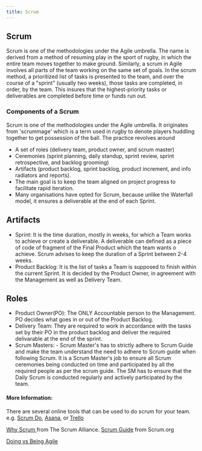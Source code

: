 ```yaml
---
title: Scrum
---
```

## Scrum

Scrum is one of the methodologies under the Agile umbrella. The name is derived from a method of resuming play in the sport of rugby, in which the entire team moves together to make ground. Similarly, a scrum in Agile involves all parts of the team working on the same set of goals. In the scrum method, a prioritized list of tasks is presented to the team, and over the course of a "sprint" (usually two weeks), those tasks are completed, in order, by the team. This insures that the highest-priority tasks or deliverables are completed before time or funds run out. 

### Components of a Scrum

Scrum is one of the methodologies under the Agile umbrella. It originates from 'scrummage' which is a term used in rugby to denote players huddling together to get possession of the ball.
The practice revolves around 

- A set of roles (delivery team, product owner, and scrum master)
- Ceremonies (sprint planning, daily standup, sprint review, sprint retrospective, and backlog grooming)
- Artifacts (product backlog, sprint backlog, product increment, and info radiators and reports).
- The main goal is to keep the team aligned on project progress to facilitate rapid iteration.
- Many organisations have opted for Scrum, because unlike the Waterfall model, it ensures a deliverable at the end of each Sprint.

## Artifacts
- Sprint: It is the time duration, mostly in weeks, for which a Team works to achieve or create a deliverable. A deliverable can defined as a piece of code of fragment of the Final Product which the team wants o achieve. Scrum advises to keep the duration of a Sprint between 2-4 weeks.
- Product Backlog: It is the list of tasks a Team is supposed to finish within the current Sprint. It is decided by the Product Owner, in agreement with the Management as well as Delivery Team.

## Roles
- Product Owner(PO): The ONLY Accountable person to the Management. PO decides what goes in or out of the Product Backlog.
- Delivery Team: They are required to work in accordance with the tasks set by their PO in the product backlog and deliver the required delivarable at the end of the sprint.
- Scrum Masters: - Scrum Master's has to strictly adhere to Scrum Guide and make the team understand the need to adhere to Scrum guide when following Scrum. It is a Scrum Master's job to ensure all Scrum ceremonies being conducted on time and participated by all the required people as per the scrum guide. The SM has to ensure that the Daily Scrum is conducted regularly and actively participated by the team.

#### More Information:
There are several online tools that can be used to do scrum for your team. e.g. <a href='https://www.scrumdo.com/'>Scrum Do</a>, <a href='http://www.asana.com'>Asana</a>, or <a href='http://trello.com'>Trello</a>
  
<a href='https://www.scrumalliance.org/why-scrum'> Why Scrum </a> from The Scrum Alliance.
<a href = 'http://www.scrumguides.org/scrum-guide.html'>Scrum Guide</a> from Scrum.org

<a href='http://agilitrix.com/2016/04/doing-agile-vs-being-agile/'>Doing vs Being Agile</a>

